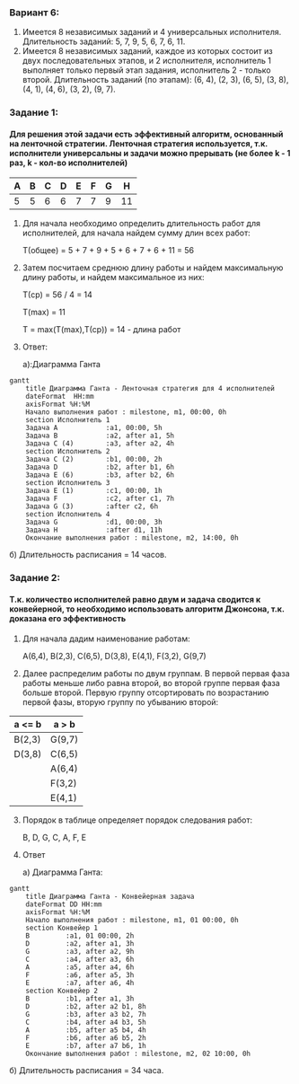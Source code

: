 ### Вариант 6:
1. Имеется 8 независимых заданий и 4 универсальных исполнителя. Длительность заданий: 5, 7, 9, 5, 6, 7, 6, 11.
2. Имеется 8 независимых заданий, каждое из которых состоит из двух последовательных этапов, и 2 исполнителя, исполнитель 1 выполняет только первый этап задания, исполнитель 2 - только второй. Длительность заданий (по этапам): (6, 4), (2, 3), (6, 5), (3, 8), (4, 1), (4, 6), (3, 2), (9, 7).

### Задание 1:

#### Для решения этой задачи есть эффективный алгоритм, основанный на ленточной стратегии. Ленточная стратегия используется, т.к. исполнители универсальны и задачи можно прерывать (не более k - 1 раз, k - кол-во исполнителей)
 
| A | B | C  | D | E | F | G | H  |
|---|---|----|---|---|---|---|----|
| 5 | 5 | 6  | 6 | 7 | 7 | 9 | 11 |


1. Для начала необходимо определить длительность работ для исполнителей, для начала найдем сумму длин всех работ:
   
    T(общее) = 5 + 7 + 9 + 5 + 6 + 7 + 6 + 11 = 56
2. Затем посчитаем среднюю длину работы и найдем максимальную длину работы, и найдем максимальное из них:
    
    T(ср) = 56 / 4 = 14

    T(max) = 11

   T = max(T(max),T(ср)) = 14 - длина работ

3. Ответ: 
   
   а):Диаграмма Ганта
```mermaid
gantt
    title Диаграмма Ганта - Ленточная стратегия для 4 исполнителей
    dateFormat  HH:mm    
    axisFormat %H:%M
    Начало выполнения работ : milestone, m1, 00:00, 0h
    section Исполнитель 1
    Задача A            :a1, 00:00, 5h
    Задача B            :a2, after a1, 5h
    Задача C (4)        :a3, after a2, 4h
    section Исполнитель 2
    Задача C (2)        :b1, 00:00, 2h
    Задача D            :b2, after b1, 6h
    Задача E (6)        :b3, after b2, 6h
    section Исполнитель 3
    Задача E (1)        :c1, 00:00, 1h
    Задача F            :c2, after c1, 7h
    Задача G (3)        :after c2, 6h
    section Исполнитель 4
    Задача G            :d1, 00:00, 3h
    Задача H            :after d1, 11h
    Окончание выполнения работ : milestone, m2, 14:00, 0h
```
   б) Длительность расписания = 14 часов.
### Задание 2:
   
#### Т.к. количество исполнителей равно двум и задача сводится к конвейерной, то необходимо использовать алгоритм Джонсона, т.к. доказана его эффективность

1. Для начала дадим наименование работам:
    
    A(6,4), B(2,3), C(6,5), D(3,8), E(4,1), F(3,2), G(9,7)
2. Далее распределим работы по двум группам. В первой первая фаза работы меньше либо равна второй, во второй группе первая фаза больше второй. Первую группу отсортировать по возрастанию первой фазы, вторую группу по убыванию второй:
    
| a <= b  | a > b  |
|---------|--------|
| B(2,3)  | G(9,7) |
| D(3,8)  | C(6,5) |
|         | A(6,4) |
|         | F(3,2) |
|         | E(4,1) |

3. Порядок в таблице определяет порядок следования работ:
    
    B, D, G, C, A, F, E

4. Ответ

   а) Диаграмма Ганта:
```mermaid
gantt
    title Диаграмма Ганта - Конвейерная задача
    dateFormat DD HH:mm    
    axisFormat %H:%M
    Начало выполнения работ : milestone, m1, 01 00:00, 0h
    section Конвейер 1
    B         :a1, 01 00:00, 2h
    D         :a2, after a1, 3h
    G         :a3, after a2, 9h
    C         :a4, after a3, 6h
    A         :a5, after a4, 6h
    F         :a6, after a5, 3h
    E         :a7, after a6, 4h
    section Конвейер 2
    B         :b1, after a1, 3h
    D         :b2, after a2 b1, 8h
    G         :b3, after a3 b2, 7h
    C         :b4, after a4 b3, 5h
    A         :b5, after a5 b4, 4h
    F         :b6, after a6 b5, 2h
    E         :b7, after a7 b6, 1h
    Окончание выполнения работ : milestone, m2, 02 10:00, 0h
```
 б) Длительность расписания = 34 часа.